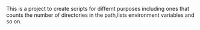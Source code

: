 This is a project to create scripts for differnt purposes including ones that counts the number of directories in the path,lists environment variables and so on.
